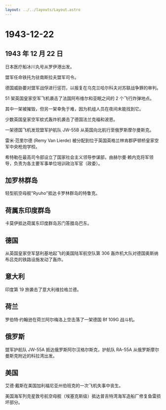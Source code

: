 ```yaml
---
layout: ../../layouts/Layout.astro
---
```


# 1943-12-22

## 1943 年 12 月 22 日

日本医疗船冰川丸号从罗伊港出发。

盟军任命铁托为驻南斯拉夫盟军司令。

德国威胁要对盟军战俘进行惩罚，以报复在乌克兰哈尔科夫对苏联战争罪的审判。

51 架英国皇家空军飞机袭击了法国阿布维尔和亚眠之间的 2 个飞行炸弹地点。

其中一架被摧毁，但另一架幸免于难，因为机组人员在夜间未能找到它。

少数英国皇家空军蚊式轰炸机袭击了德国法兰克福和波恩。

一架德国飞机发现盟军护航队 JW-55B 从英国向北航行至俄罗斯摩尔曼斯克。

雷米·范里尔德 (Remy Van Lierde)
被分配到位于英国英格兰林肯郡萨顿桥皇家空军中央枪炮学校。

希特勒在最高司令部设立了国家社会主义领导参谋部，由赫尔曼·赖内克将军领导，负责为各主要军事单位培训政治军官（政委）。

## 加罗林群岛

轻型航空母舰"Ryuho"抵达卡罗林群岛的特鲁克。

## 荷属东印度群岛

卡莫伊抵达荷属东印度群岛苏门答腊岛巴东。

## 德国

从英国皇家空军瑟利基地起飞的美国陆军航空队第 306
轰炸机大队对德国奥斯纳布吕克的铁路设施发动了轰炸。

## 意大利

印度第 19 旅袭击了意大利维拉格兰德。

## 荷兰

罗伯特·约翰逊在荷兰阿尔梅洛上空击落了一架德国 Bf 109G 战斗机。

## 俄罗斯

盟军护航队 JW-55A 抵达俄罗斯阿尔汉格尔斯克，护航队 RA-55A
从俄罗斯摩尔曼斯克附近的科拉湾出发。

## 美国

艾德·戴斯在美国加利福尼亚州伯班克的一次飞机失事中丧生。

美国海军列克星敦号航空母舰（埃塞克斯级）抵达普吉特湾海军造船厂修复鱼雷损坏部分。